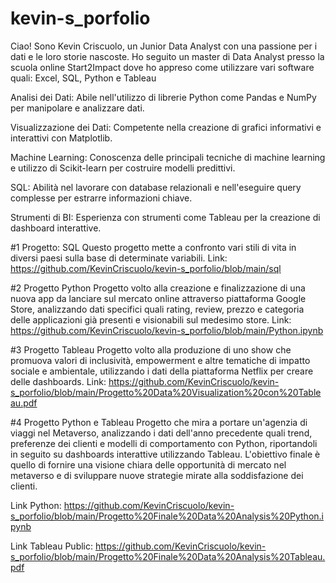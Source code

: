 # kevin-s_porfolio

Ciao! Sono Kevin Criscuolo, un Junior Data Analyst con una passione per i dati e le loro storie nascoste.
Ho seguito un master di Data Analyst presso la scuola online Start2Impact dove ho appreso come utilizzare vari software quali:
Excel, SQL, Python e Tableau


Analisi dei Dati: Abile nell'utilizzo di librerie Python come Pandas e NumPy per manipolare e analizzare dati.

Visualizzazione dei Dati: Competente nella creazione di grafici informativi e interattivi con Matplotlib.

Machine Learning: Conoscenza delle principali tecniche di machine learning e utilizzo di Scikit-learn per costruire modelli predittivi.

SQL: Abilità nel lavorare con database relazionali e nell'eseguire query complesse per estrarre informazioni chiave.

Strumenti di BI: Esperienza con strumenti come Tableau per la creazione di dashboard interattive.



#1 Progetto:
SQL
Questo progetto mette a confronto vari stili di vita in diversi paesi sulla base di determinate variabili.
Link: https://github.com/KevinCriscuolo/kevin-s_porfolio/blob/main/sql



#2 Progetto
Python
Progetto volto alla creazione e finalizzazione di una nuova app da lanciare sul mercato online attraverso piattaforma Google Store, analizzando dati specifici quali rating, review, prezzo e categoria delle applicazioni già presenti e visionabili sul medesimo store. 
Link: https://github.com/KevinCriscuolo/kevin-s_porfolio/blob/main/Python.ipynb



#3 Progetto
Tableau
Progetto volto alla produzione di uno show che promuova valori di inclusività, empowerment e altre tematiche di impatto sociale e ambientale, utilizzando i dati della piattaforma Netflix per creare delle dashboards.
Link: https://github.com/KevinCriscuolo/kevin-s_porfolio/blob/main/Progetto%20Data%20Visualization%20con%20Tableau.pdf



#4 Progetto
Python e Tableau
Progetto che mira a portare un'agenzia di viaggi nel Metaverso, analizzando i dati dell'anno precedente quali trend, preferenze dei clienti e modelli di comportamento con Python, riportandoli in seguito su dashboards interattive utilizzando Tableau. L'obiettivo finale è quello di fornire una visione chiara delle opportunità di mercato nel metaverso e di sviluppare nuove strategie mirate alla soddisfazione dei clienti. 

Link Python: https://github.com/KevinCriscuolo/kevin-s_porfolio/blob/main/Progetto%20Finale%20Data%20Analysis%20Python.ipynb

Link Tableau Public: https://github.com/KevinCriscuolo/kevin-s_porfolio/blob/main/Progetto%20Finale%20Data%20Analysis%20Tableau.pdf
